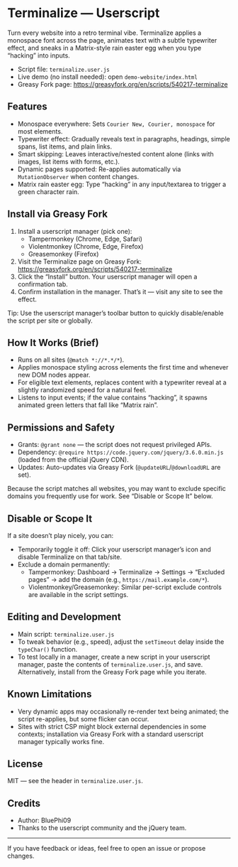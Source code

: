# Terminalize — Userscript

Turn every website into a retro terminal vibe. Terminalize applies a monospace font across the page, animates text with a subtle typewriter effect, and sneaks in a Matrix-style rain easter egg when you type “hacking” into inputs.

- Script file: `terminalize.user.js`
- Live demo (no install needed): open `demo-website/index.html`
- Greasy Fork page: https://greasyfork.org/en/scripts/540217-terminalize

## Features

- Monospace everywhere: Sets `Courier New, Courier, monospace` for most elements.
- Typewriter effect: Gradually reveals text in paragraphs, headings, simple spans, list items, and plain links.
- Smart skipping: Leaves interactive/nested content alone (links with images, list items with forms, etc.).
- Dynamic pages supported: Re-applies automatically via `MutationObserver` when content changes.
- Matrix rain easter egg: Type “hacking” in any input/textarea to trigger a green character rain.

## Install via Greasy Fork

1. Install a userscript manager (pick one):
   - Tampermonkey (Chrome, Edge, Safari)
   - Violentmonkey (Chrome, Edge, Firefox)
   - Greasemonkey (Firefox)
2. Visit the Terminalize page on Greasy Fork: https://greasyfork.org/en/scripts/540217-terminalize
3. Click the “Install” button. Your userscript manager will open a confirmation tab.
4. Confirm installation in the manager. That’s it — visit any site to see the effect.

Tip: Use the userscript manager’s toolbar button to quickly disable/enable the script per site or globally.

## How It Works (Brief)

- Runs on all sites (`@match *://*.*/*`).
- Applies monospace styling across elements the first time and whenever new DOM nodes appear.
- For eligible text elements, replaces content with a typewriter reveal at a slightly randomized speed for a natural feel.
- Listens to input events; if the value contains “hacking”, it spawns animated green letters that fall like “Matrix rain”.

## Permissions and Safety

- Grants: `@grant none` — the script does not request privileged APIs.
- Dependency: `@require https://code.jquery.com/jquery/3.6.0.min.js` (loaded from the official jQuery CDN).
- Updates: Auto-updates via Greasy Fork (`@updateURL`/`@downloadURL` are set).

Because the script matches all websites, you may want to exclude specific domains you frequently use for work. See “Disable or Scope It” below.

## Disable or Scope It

If a site doesn’t play nicely, you can:

- Temporarily toggle it off: Click your userscript manager’s icon and disable Terminalize on that tab/site.
- Exclude a domain permanently:
  - Tampermonkey: Dashboard → Terminalize → Settings → “Excluded pages” → add the domain (e.g., `https://mail.example.com/*`).
  - Violentmonkey/Greasemonkey: Similar per-script exclude controls are available in the script settings.

## Editing and Development

- Main script: `terminalize.user.js`
- To tweak behavior (e.g., speed), adjust the `setTimeout` delay inside the `typeChar()` function.
- To test locally in a manager, create a new script in your userscript manager, paste the contents of `terminalize.user.js`, and save. Alternatively, install from the Greasy Fork page while you iterate.

## Known Limitations

- Very dynamic apps may occasionally re-render text being animated; the script re-applies, but some flicker can occur.
- Sites with strict CSP might block external dependencies in some contexts; installation via Greasy Fork with a standard userscript manager typically works fine.

## License

MIT — see the header in `terminalize.user.js`.

## Credits

- Author: BluePhi09
- Thanks to the userscript community and the jQuery team.

---
If you have feedback or ideas, feel free to open an issue or propose changes.
